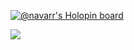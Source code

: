 [![@navarr's Holopin board](https://holopin.me/navarr)](https://holopin.io/@navarr)

![](https://github-readme-stats.vercel.app/api?username=navarr&count_private=true&theme=dark&show_icons=true)
